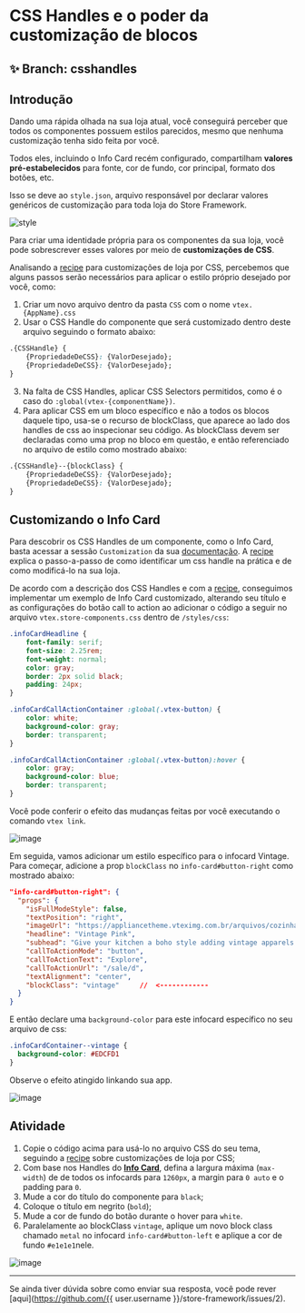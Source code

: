# CSS Handles e o poder da customização de blocos

## :sparkles: **Branch:** csshandles

## Introdução

Dando uma rápida olhada na sua loja atual, você conseguirá perceber que todos os componentes possuem estilos parecidos, mesmo que nenhuma customização tenha sido feita por você.  

Todos eles, incluindo o Info Card recém configurado, compartilham **valores pré-estabelecidos** para fonte, cor de fundo, cor principal, formato dos botões, etc.

Isso se deve ao `style.json`, arquivo responsável por declarar valores genéricos de customização para toda loja do Store Framework.

![style](https://user-images.githubusercontent.com/52087100/69889933-60854400-12d2-11ea-8d11-97aef0f3bf83.png)

Para criar uma identidade própria para os componentes da sua loja, você pode sobrescrever esses valores por meio de **customizações de CSS**.  

Analisando a [recipe](https://vtex.io/docs/recipes/style/using-css-handles-for-store-customization) para customizações de loja por CSS, percebemos que alguns passos serão necessários para aplicar o estilo próprio desejado por você, como:

1. Criar um novo arquivo dentro da pasta `CSS` com o nome `vtex.{AppName}.css`
2. Usar o CSS Handle do componente que será customizado dentro deste arquivo seguindo o formato abaixo:

```css
.{CSSHandle} {  
    {PropriedadeDeCSS}: {ValorDesejado};
    {PropriedadeDeCSS}: {ValorDesejado};  
}
```

3. Na falta de CSS Handles, aplicar CSS Selectors permitidos, como é o caso do `:global(vtex-{componentName})`. 
4. Para aplicar CSS em um bloco específico e não a todos os blocos daquele tipo, usa-se o recurso de blockClass, que aparece ao lado dos handles de css ao inspecionar seu código. As blockClass devem ser declaradas como uma prop no bloco em questão, e então referenciado no arquivo de estilo como mostrado abaixo:

```css
.{CSSHandle}--{blockClass} {  
    {PropriedadeDeCSS}: {ValorDesejado};
    {PropriedadeDeCSS}: {ValorDesejado};  
}
```

## Customizando o Info Card

Para descobrir os CSS Handles de um componente, como o Info Card, basta acessar a sessão `Customization` da sua [documentação](https://vtex.io/docs/components/all/vtex.store-components/info-card). 
A [recipe](https://vtex.io/docs/recipes/style/using-css-handles-for-store-customization) explica o passo-a-passo de como identificar um css handle na prática e de como modificá-lo na sua loja.

De acordo com a descrição dos CSS Handles e com a [recipe](https://vtex.io/docs/recipes/style/using-css-handles-for-store-customization), conseguimos implementar um exemplo de Info Card customizado, alterando seu título e as configurações do botão call to action ao adicionar o código a seguir no arquivo `vtex.store-components.css` dentro de `/styles/css`:

```css
.infoCardHeadline {
    font-family: serif;
    font-size: 2.25rem;
    font-weight: normal;
    color: gray;
    border: 2px solid black;
    padding: 24px;
}

.infoCardCallActionContainer :global(.vtex-button) {
    color: white;
    background-color: gray;
    border: transparent;
}

.infoCardCallActionContainer :global(.vtex-button):hover {
    color: gray;
    background-color: blue;
    border: transparent;
}
```

Você pode conferir o efeito das mudanças feitas por você executando o comando `vtex link`.

![image](https://user-images.githubusercontent.com/12139385/70145123-2626f880-167e-11ea-97f4-65aaacba74c3.png)

Em seguida, vamos adicionar um estilo específico para o infocard Vintage.  Para começar, adicione a prop `blockClass` no `info-card#button-right` como mostrado abaixo:

```json
"info-card#button-right": {
  "props": {
    "isFullModeStyle": false,
    "textPosition": "right",
    "imageUrl": "https://appliancetheme.vteximg.com.br/arquivos/cozinha-rosa-min.png",
    "headline": "Vintage Pink",
    "subhead": "Give your kitchen a boho style adding vintage apparels.<br>Available until January 2020.",
    "callToActionMode": "button",
    "callToActionText": "Explore",
    "callToActionUrl": "/sale/d",
    "textAlignment": "center",
    "blockClass": "vintage"     //  <------------
  }
}
```

E então declare uma `background-color` para este infocard específico no seu arquivo de css:

```css
.infoCardContainer--vintage {
  background-color: #EDCFD1
}
```

Observe o efeito atingido linkando sua app.

![image](https://user-images.githubusercontent.com/12139385/70145268-743bfc00-167e-11ea-9dca-070d444b16b5.png)

## Atividade

1. Copie o código acima para usá-lo no arquivo CSS do seu tema, seguindo a [recipe](https://vtex.io/docs/recipes/style/using-css-handles-for-store-customization) sobre customizações de loja por CSS;
2. Com base nos Handles do [**Info Card**](https://vtex.io/docs/components/all/vtex.store-components/info-card), defina a largura máxima (`max-width`) de de todos os infocards para `1260px`, a margin para `0 auto` e o padding para `0`.
3. Mude a cor do título do componente para `black`;
4. Coloque o título em negrito (`bold`);
5. Mude a cor de fundo do botão durante o hover para `white`.
6. Paralelamente ao blockClass `vintage`, aplique um novo block class chamado `metal` no infocard `info-card#button-left` e aplique a cor de fundo `#e1e1e1`nele.

![image](https://user-images.githubusercontent.com/12139385/70145478-ead8f980-167e-11ea-8951-5d4b98e6d5c0.png)

----

Se ainda tiver dúvida sobre como enviar sua resposta, você pode rever [aqui](https://github.com/{{ user.username }}/store-framework/issues/2).
